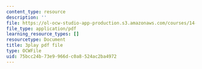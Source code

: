 ```yaml
---
content_type: resource
description: ''
file: https://ol-ocw-studio-app-production.s3.amazonaws.com/courses/14-01sc-principles-of-microeconomics-fall-2011/75bcc24b73e9966dc0a8524ac2ba4972_WRuAAoyEmY0.pdf
file_type: application/pdf
learning_resource_types: []
resourcetype: Document
title: 3play pdf file
type: OCWFile
uid: 75bcc24b-73e9-966d-c0a8-524ac2ba4972
---
```

